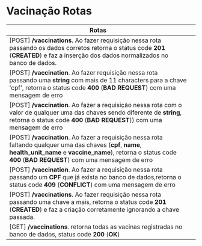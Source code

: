 # Vacinação Rotas


| Rotas | |
|---|---|
| [POST] **/vaccinations**. Ao fazer requisição nessa rota passando os dados corretos retorna o status code **201** (**CREATED**) e faz a inserção dos dados normalizados no banco de dados. | |
| [POST] **/vaccination**. Ao fazer requisição nessa rota passando uma **string** com mais de 11 characters para a chave 'cpf', retorna o status code **400** (**BAD REQUEST**) com uma mensagem de erro | |
| [POST] **/vaccination**. Ao fazer a requisição nessa rota com o valor de qualquer uma das chaves sendo diferente de **string**, retorna o status code **400** (**BAD REQUEST**)) com uma mensagem de erro  | |
| [POST] **/vaccination**. Ao fazer a requisição nessa rota faltando qualquer uma das chaves (**cpf**, **name**, **health_unit_name** e **vaccine_name**), retorna o status code **400** (**BAD REQUEST**) com uma mensagem de erro | |
| [POST] **/vaccination**. Ao fazer a requisição nessa rota passando um **CPF** que já exista no banco de dados,retorna o status code **409** (**CONFLICT**) com uma mensagem de erro| |
| [POST] **/vaccinations**. Ao fazer requisição nessa rota passando uma chave a mais, retorna o status code **201** (**CREATED**) e faz a criação corretamente ignorando a chave passada. | |
| [GET] **/vaccinations**. retorna todas as vacinas registradas no banco de dados, status code **200** (**OK**) | |
